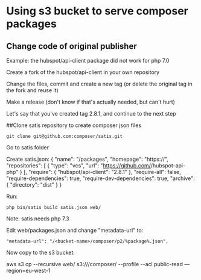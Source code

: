# Using s3 bucket to serve composer packages

## Change code of original publisher

Example: the hubspot/api-client package did not work for php 7.0

Create a fork of the hubspot/api-client in your own repository

Change the files, commit and create a new tag (or delete the original tag in the fork and reuse it)

Make a release (don't know if that's actually needed, but can't hurt)



Let's say that you've created tag 2.8.1, and continue to the next step

##Clone satis repository to create composer json files

    git clone git@github.com:composer/satis.git

Go to satis folder

Create satis.json: 
    {
        "name": "<company-name>/packages",
        "homepage": "https://<company-url>",
        "repositories": [
            {
                "type": "vcs",
                "url": "https://github.com/<repository-fork>/hubspot-api-php"
            }
        ],
        "require": {
            "hubspot/api-client": "2.8.1"
        },
        "require-all": false,
        "require-dependencies": true,
        "require-dev-dependencies": true,
        "archive": {
            "directory": "dist"
        }
    }

Run:

    php bin/satis build satis.json web/

Note: satis needs php 7.3

Edit web/packages.json and change "metadata-url" to:

    "metadata-url": "/<bucket-name>/composer/p2/%package%.json",

Now copy to the s3 bucket:

aws s3 cp --recursive web/ s3://<bucket-name>/composer/ --profile <profile> --acl public-read —region=eu-west-1
